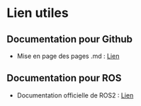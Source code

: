 # Lien utiles

## Documentation pour Github

- Mise en page des pages .md : [Lien](https://docs.github.com/fr/get-started/writing-on-github/getting-started-with-writing-and-formatting-on-github/basic-writing-and-formatting-syntax)

## Documentation pour ROS

-  Documentation officielle de ROS2 : [Lien](https://docs.ros.org/en/iron/index.html)
